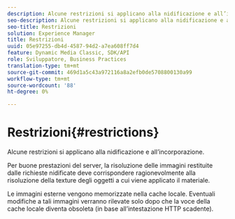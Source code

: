 ```yaml
---
description: Alcune restrizioni si applicano alla nidificazione e all’incorporazione.
seo-description: Alcune restrizioni si applicano alla nidificazione e all’incorporazione.
seo-title: Restrizioni
solution: Experience Manager
title: Restrizioni
uuid: 05e97255-db4d-4587-94d2-a7ea608ff7d4
feature: Dynamic Media Classic, SDK/API
role: Sviluppatore, Business Practices
translation-type: tm+mt
source-git-commit: 469d1a5c43a972116a8a2efb0de5708800130a99
workflow-type: tm+mt
source-wordcount: '88'
ht-degree: 0%

---
```



# Restrizioni{#restrictions}

Alcune restrizioni si applicano alla nidificazione e all’incorporazione.

Per buone prestazioni del server, la risoluzione delle immagini restituite dalle richieste nidificate deve corrispondere ragionevolmente alla risoluzione della texture degli oggetti a cui viene applicato il materiale.

Le immagini esterne vengono memorizzate nella cache locale. Eventuali modifiche a tali immagini verranno rilevate solo dopo che la voce della cache locale diventa obsoleta (in base all’intestazione HTTP scadente).
